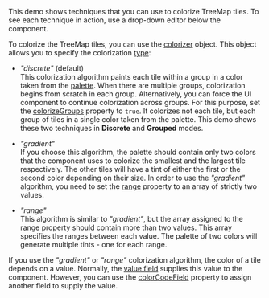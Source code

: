 This demo shows techniques that you can use to colorize TreeMap tiles. To see each technique in action, use a drop-down editor below the component.

To colorize the TreeMap tiles, you can use the [colorizer](/Documentation/ApiReference/UI_Components/dxTreeMap/Configuration/colorizer/) object. This object allows you to specify the colorization [type](/Documentation/ApiReference/UI_Components/dxTreeMap/Configuration/colorizer/#type):

- *"discrete"* (default)    
This colorization algorithm paints each tile within a group in a color taken from the [palette](/Documentation/ApiReference/UI_Components/dxTreeMap/Configuration/colorizer/#palette). When there are multiple groups, colorization begins from scratch in each group. Alternatively, you can force the UI component to continue colorization across groups. For this purpose, set the [colorizeGroups](//Documentation/ApiReference/UI_Components/dxTreeMap/Configuration/colorizer/#colorizeGroups) property to `true`. It colorizes not each tile, but each group of tiles in a single color taken from the palette. This demo shows these two techniques in **Discrete** and **Grouped** modes.

- *"gradient"*    
If you choose this algorithm, the palette should contain only two colors that the component uses to colorize the smallest and the largest tile respectively. The other tiles will have a tint of either the first or the second color depending on their size. In order to use the *"gradient"* algorithm, you need to set the [range](/Documentation/ApiReference/UI_Components/dxTreeMap/Configuration/colorizer/#range) property to an array of strictly two values.

- *"range"*    
This algorithm is similar to *"gradient"*, but the array assigned to the [range](/Documentation/ApiReference/UI_Components/dxTreeMap/Configuration/colorizer/#range) property should contain more than two values. This array specifies the ranges between each value. The palette of two colors will generate multiple tints - one for each range.

If you use the *"gradient"* or *"range"* colorization algorithm, the color of a tile depends on a value. Normally, the [value field](/Documentation/ApiReference/UI_Components/dxTreeMap/Configuration/#valueField) supplies this value to the component. However, you can use the [colorCodeField](/Documentation/ApiReference/UI_Components/dxTreeMap/Configuration/colorizer/#colorCodeField) property to assign another field to supply the value. 